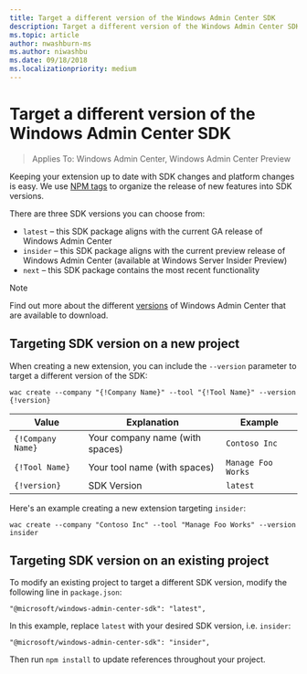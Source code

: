 ```yaml
---
title: Target a different version of the Windows Admin Center SDK
description: Target a different version of the Windows Admin Center SDK (Project Honolulu)
ms.topic: article
author: nwashburn-ms
ms.author: niwashbu
ms.date: 09/18/2018
ms.localizationpriority: medium
---
```


# Target a different version of the Windows Admin Center SDK

>Applies To: Windows Admin Center, Windows Admin Center Preview

Keeping your extension up to date with SDK changes and platform changes is easy.  We use [NPM tags](https://www.npmjs.com/package/@microsoft/windows-admin-center-sdk) to organize the release of new features into SDK versions.

There are three SDK versions you can choose from:

* ```latest``` – this SDK package aligns with the current GA release of Windows Admin Center
* ```insider``` –  this SDK package aligns with the current preview release of Windows Admin Center (available at Windows Server Insider Preview)
* ```next``` – this SDK package contains the most recent functionality

> [!NOTE]
> Find out more about the different [versions](../overview.md) of Windows Admin Center that are available to download.

## Targeting SDK version on a new project

When creating a new extension, you can include the ```--version``` parameter to target a different version of the SDK:

```
wac create --company "{!Company Name}" --tool "{!Tool Name}" --version {!version}
```

| Value | Explanation | Example |
| ----- | ----------- | ------- |
| ```{!Company Name}``` | Your company name (with spaces) | ```Contoso Inc``` |
| ```{!Tool Name}``` | Your tool name (with spaces) | ```Manage Foo Works``` |
| ```{!version}``` | SDK Version | ```latest``` |

Here's an example creating a new extension targeting ```insider```:

```
wac create --company "Contoso Inc" --tool "Manage Foo Works" --version insider
```

## Targeting SDK version on an existing project

To modify an existing project to target a different SDK version, modify the following line in ```package.json```:

```
"@microsoft/windows-admin-center-sdk": "latest",
```
In this example, replace ```latest``` with your desired SDK version, i.e. ```insider```:

```
"@microsoft/windows-admin-center-sdk": "insider",
```

Then run ```npm install``` to update references throughout your project.
